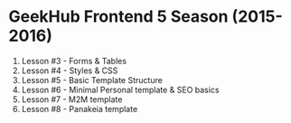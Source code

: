 # GeekHub Frontend 5 Season (2015-2016)

1. Lesson #3 - Forms & Tables
2. Lesson #4 - Styles & CSS
3. Lesson #5 - Basic Template Structure
4. Lesson #6 - Minimal Personal template & SEO basics
5. Lesson #7 - M2M template
6. Lesson #8 - Panakeia template